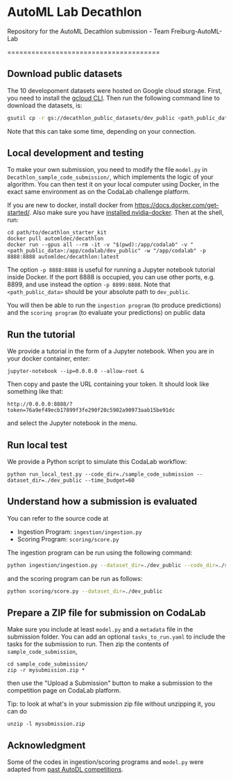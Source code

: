 # AutoML Lab Decathlon
Repository for the AutoML Decathlon submission - Team Freiburg-AutoML-Lab


======================================

## Download public datasets
The 10 developoment datasets were hosted on Google cloud storage. First, you need to install the
[gcloud CLI](https://cloud.google.com/sdk/docs/install). Then run the following command line to download the datasets,
is:
```bash
gsutil cp -r gs://decathlon_public_datasets/dev_public <path_public_data>
```
Note that this can take some time, depending on your connection.

## Local development and testing
To make your own submission, you need to modify the
file `model.py` in `Decathlon_sample_code_submission/`, which implements the logic
of your algorithm. You can then test it on your local computer using Docker,
in the exact same environment as on the CodaLab challenge platform. 

If you are new to docker, install docker from https://docs.docker.com/get-started/. Also make sure you have
[installed nvidia-docker](https://github.com/NVIDIA/nvidia-docker). Then at the shell, run:
```
cd path/to/decathlon_starter_kit
docker pull automldec/decathlon
docker run --gpus all --rm -it -v "$(pwd):/app/codalab" -v "<path_public_data>:/app/codalab/dev_public" -w "/app/codalab" -p 8888:8888 automldec/decathlon:latest
```
The option `-p 8888:8888` is useful for running a Jupyter notebook tutorial
inside Docker. If the port 8888 is occupied, you can use other ports, e.g. 8899, and use instead the option `-p 8899:8888`. Note that `<path_public_data>` should be your absolute path to `dev_public`. 

You will then be able to run the `ingestion program` (to produce predictions)
and the `scoring program` (to evaluate your predictions) on public data

## Run the tutorial
We provide a tutorial in the form of a Jupyter notebook. When you are in your
docker container, enter:
```
jupyter-notebook --ip=0.0.0.0 --allow-root &
```
Then copy and paste the URL containing your token. It should look like something
like that:
```
http://0.0.0.0:8888/?token=76a9ef49ecb17899f3fe290f20c5902a90973aab15be91dc
```
and select the Jupyter notebook in the menu.

## Run local test
We provide a Python script to simulate this CodaLab workflow:
```
python run_local_test.py --code_dir=./sample_code_submission --dataset_dir=./dev_public --time_budget=60
```

## Understand how a submission is evaluated

You can refer to the source code at
- Ingestion Program: `ingestion/ingestion.py`
- Scoring Program: `scoring/score.py`

The ingestion program can be run using the following command:
```bash
python ingestion/ingestion.py --dataset_dir=./dev_public --code_dir=./sample_code_submission --time_budget=60.0
```
and the scoring program can be run as follows:
```bash
python scoring/score.py --dataset_dir=./dev_public
```


## Prepare a ZIP file for submission on CodaLab
Make sure you include at least `model.py` and a `metadata` file in the submission folder. You can add an optional
`tasks_to_run.yaml` to include the tasks for the submission to run. Then zip the contents of `sample_code_submission`,
```
cd sample_code_submission/
zip -r mysubmission.zip *
```
then use the "Upload a Submission" button to make a submission to the
competition page on CodaLab platform.

Tip: to look at what's in your submission zip file without unzipping it, you
can do
```
unzip -l mysubmission.zip
```

## Acknowledgment

Some of the codes in ingestion/scoring programs and `model.py` were adapted from [past AutoDL competitions](https://github.com/zhengying-liu/autodl_starting_kit_stable).


